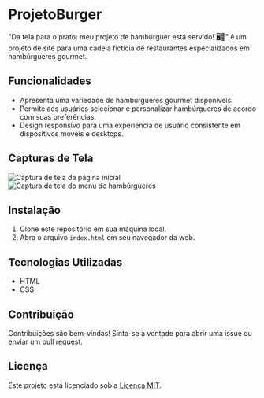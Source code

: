 # ProjetoBurger
"Da tela para o prato: meu projeto de hambúrguer está servido! 🖥️🍔" é um projeto de site para uma cadeia fictícia de restaurantes especializados em hambúrgueres gourmet.

## Funcionalidades

- Apresenta uma variedade de hambúrgueres gourmet disponíveis.
- Permite aos usuários selecionar e personalizar hambúrgueres de acordo com suas preferências.
- Design responsivo para uma experiência de usuário consistente em dispositivos móveis e desktops.

## Capturas de Tela

![Captura de tela da página inicial](screenshots/homepage.png)
![Captura de tela do menu de hambúrgueres](screenshots/menu.png)

## Instalação

1. Clone este repositório em sua máquina local.
2. Abra o arquivo `index.html` em seu navegador da web.

## Tecnologias Utilizadas

- HTML
- CSS

## Contribuição

Contribuições são bem-vindas! Sinta-se à vontade para abrir uma issue ou enviar um pull request.

## Licença

Este projeto está licenciado sob a [Licença MIT](LICENSE).
